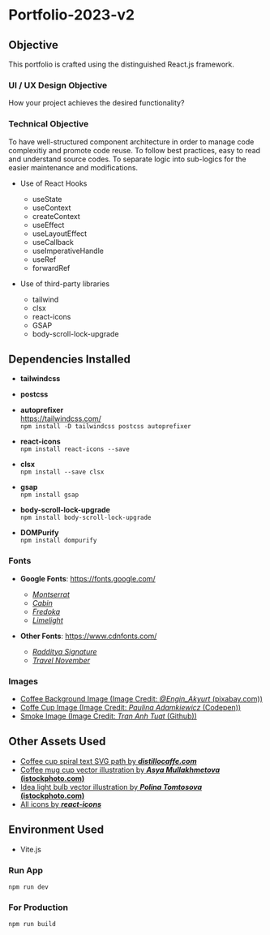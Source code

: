 # Portfolio-2023-v2

## Objective

This portfolio is crafted using the distinguished React.js framework.

### UI / UX Design Objective

How your project achieves the desired functionality?

### Technical Objective

To have well-structured component architecture in order to manage code complexitiy and promote code reuse.
To follow best practices, easy to read and understand source codes.
To separate logic into sub-logics for the easier maintenance and modifications.

- Use of React Hooks

  - useState
  - useContext
  - createContext
  - useEffect
  - useLayoutEffect
    <!-- - Control over the timing of animation -->
    <!-- - To avoid any flickering / flashing of the content (animation only starts before DOM painted) -->
  - useCallback
  - useImperativeHandle
  - useRef
  - forwardRef

- Use of third-party libraries
  - tailwind
  - clsx
  - react-icons
  - GSAP
  - body-scroll-lock-upgrade

## Dependencies Installed

- **tailwindcss**
- **postcss**
- **autoprefixer**<br />
  https://tailwindcss.com/<br />
  `npm install -D tailwindcss postcss autoprefixer`

- **react-icons**<br />
  `npm install react-icons --save`

- **clsx**<br/>
  `npm install --save clsx`

- **gsap**<br />
  `npm install gsap`

- **body-scroll-lock-upgrade**<br />
  `npm install body-scroll-lock-upgrade`

- **DOMPurify** <br />
  `npm install dompurify`

### Fonts

- **Google Fonts**: https://fonts.google.com/

  - [_Montserrat_](https://fonts.google.com/specimen/Montserrat)
  - [_Cabin_](https://fonts.google.com/specimen/Cabin)
  - [_Fredoka_](https://fonts.google.com/specimen/Fredoka)
  - [_Limelight_](https://fonts.google.com/specimen/Limelight)

- **Other Fonts**: https://www.cdnfonts.com/

  - [_Radditya Signature_](https://www.cdnfonts.com/radditya-signature.font)
  - [_Travel November_](https://www.creativefabrica.com/product/travel-november)

### Images

- [Coffee Background Image (Image Credit: _@Engin\_Akyurt_ (pixabay.com))](https://pixabay.com/photos/coffee-drink-caffeine-beverage-cup-6371149/)
- [Coffe Cup Image (Image Credit: _Paulina Adamkiewicz_ (Codepen))](https://codepen.io/apomekhanes/pen/BprZdq)
- [Smoke Image (Image Credit: _Tran Anh Tuat_ (Github))](https://github.com/trananhtuat/css-smoke-effect/tree/main)

## Other Assets Used

- [Coffee cup spiral text SVG path by **_distillocaffe.com_**](https://distillocaffe.com/en/)
- [Coffee mug cup vector illustration by **_Asya Mullakhmetova_ (istockphoto.com)**](https://www.istockphoto.com/vector/vector-mug-with-hot-coffee-tea-drawn-by-one-line-with-the-addition-of-color-gm1345529779-423577631)
- [Idea light bulb vector illustration by **_Polina Tomtosova_ (istockphoto.com)**](https://www.istockphoto.com/vector/idea-light-bulb-doodle-hand-drawn-gm1347977917-425324482)
- [All icons by **_react-icons_**](https://react-icons.github.io/react-icons/)

## Environment Used

- Vite.js

### Run App

`npm run dev`

### For Production

`npm run build`

